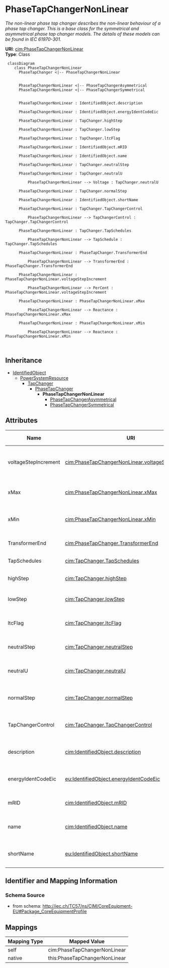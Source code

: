 # PhaseTapChangerNonLinear


_The non-linear phase tap changer describes the non-linear behaviour of a phase tap changer. This is a base class for the symmetrical and asymmetrical phase tap changer models. The details of these models can be found in IEC 61970-301._





**URI**: [cim:PhaseTapChangerNonLinear](http://iec.ch/TC57/CIM100#PhaseTapChangerNonLinear)<br />
**Type**: Class




```mermaid
 classDiagram
    class PhaseTapChangerNonLinear
      PhaseTapChanger <|-- PhaseTapChangerNonLinear
      

      PhaseTapChangerNonLinear <|-- PhaseTapChangerAsymmetrical
      PhaseTapChangerNonLinear <|-- PhaseTapChangerSymmetrical
      
      
      PhaseTapChangerNonLinear : IdentifiedObject.description
        
      PhaseTapChangerNonLinear : IdentifiedObject.energyIdentCodeEic
        
      PhaseTapChangerNonLinear : TapChanger.highStep
        
      PhaseTapChangerNonLinear : TapChanger.lowStep
        
      PhaseTapChangerNonLinear : TapChanger.ltcFlag
        
      PhaseTapChangerNonLinear : IdentifiedObject.mRID
        
      PhaseTapChangerNonLinear : IdentifiedObject.name
        
      PhaseTapChangerNonLinear : TapChanger.neutralStep
        
      PhaseTapChangerNonLinear : TapChanger.neutralU
        
          PhaseTapChangerNonLinear --> Voltage : TapChanger.neutralU
        
      PhaseTapChangerNonLinear : TapChanger.normalStep
        
      PhaseTapChangerNonLinear : IdentifiedObject.shortName
        
      PhaseTapChangerNonLinear : TapChanger.TapChangerControl
        
          PhaseTapChangerNonLinear --> TapChangerControl : TapChanger.TapChangerControl
        
      PhaseTapChangerNonLinear : TapChanger.TapSchedules
        
          PhaseTapChangerNonLinear --> TapSchedule : TapChanger.TapSchedules
        
      PhaseTapChangerNonLinear : PhaseTapChanger.TransformerEnd
        
          PhaseTapChangerNonLinear --> TransformerEnd : PhaseTapChanger.TransformerEnd
        
      PhaseTapChangerNonLinear : PhaseTapChangerNonLinear.voltageStepIncrement
        
          PhaseTapChangerNonLinear --> PerCent : PhaseTapChangerNonLinear.voltageStepIncrement
        
      PhaseTapChangerNonLinear : PhaseTapChangerNonLinear.xMax
        
          PhaseTapChangerNonLinear --> Reactance : PhaseTapChangerNonLinear.xMax
        
      PhaseTapChangerNonLinear : PhaseTapChangerNonLinear.xMin
        
          PhaseTapChangerNonLinear --> Reactance : PhaseTapChangerNonLinear.xMin
        
      
```





## Inheritance
* [IdentifiedObject](IdentifiedObject.md)
    * [PowerSystemResource](PowerSystemResource.md)
        * [TapChanger](TapChanger.md)
            * [PhaseTapChanger](PhaseTapChanger.md)
                * **PhaseTapChangerNonLinear**
                    * [PhaseTapChangerAsymmetrical](PhaseTapChangerAsymmetrical.md)
                    * [PhaseTapChangerSymmetrical](PhaseTapChangerSymmetrical.md)



## Attributes


| Name | URI | Cardinality and Range | Description | Inheritance |
| ---  | --- | --- | --- | --- |
| voltageStepIncrement | [cim:PhaseTapChangerNonLinear.voltageStepIncrement](http://iec.ch/TC57/CIM100#PhaseTapChangerNonLinear.voltageStepIncrement) | 1..1 <br />  [PerCent](PerCent.md)  | The voltage step increment on the out of phase winding (the PowerTransformerE... | direct |
| xMax | [cim:PhaseTapChangerNonLinear.xMax](http://iec.ch/TC57/CIM100#PhaseTapChangerNonLinear.xMax) | 1..1 <br />  [Reactance](Reactance.md)  | The reactance depends on the tap position according to a "u" shaped curve | direct |
| xMin | [cim:PhaseTapChangerNonLinear.xMin](http://iec.ch/TC57/CIM100#PhaseTapChangerNonLinear.xMin) | 1..1 <br />  [Reactance](Reactance.md)  | The reactance depend on the tap position according to a "u" shaped curve | direct |
| TransformerEnd | [cim:PhaseTapChanger.TransformerEnd](http://iec.ch/TC57/CIM100#PhaseTapChanger.TransformerEnd) | 1..1 <br />  [TransformerEnd](TransformerEnd.md)  | Transformer end to which this phase tap changer belongs | [PhaseTapChanger](PhaseTapChanger.md) |
| TapSchedules | [cim:TapChanger.TapSchedules](http://iec.ch/TC57/CIM100#TapChanger.TapSchedules) | 0..* <br />  [TapSchedule](TapSchedule.md)  | A TapChanger can have TapSchedules | [TapChanger](TapChanger.md) |
| highStep | [cim:TapChanger.highStep](http://iec.ch/TC57/CIM100#TapChanger.highStep) | 1..1 <br />  integer  | Highest possible tap step position, advance from neutral | [TapChanger](TapChanger.md) |
| lowStep | [cim:TapChanger.lowStep](http://iec.ch/TC57/CIM100#TapChanger.lowStep) | 1..1 <br />  integer  | Lowest possible tap step position, retard from neutral | [TapChanger](TapChanger.md) |
| ltcFlag | [cim:TapChanger.ltcFlag](http://iec.ch/TC57/CIM100#TapChanger.ltcFlag) | 1..1 <br />  boolean  | Specifies whether or not a TapChanger has load tap changing capabilities | [TapChanger](TapChanger.md) |
| neutralStep | [cim:TapChanger.neutralStep](http://iec.ch/TC57/CIM100#TapChanger.neutralStep) | 1..1 <br />  integer  | The neutral tap step position for this winding | [TapChanger](TapChanger.md) |
| neutralU | [cim:TapChanger.neutralU](http://iec.ch/TC57/CIM100#TapChanger.neutralU) | 1..1 <br />  [Voltage](Voltage.md)  | Voltage at which the winding operates at the neutral tap setting | [TapChanger](TapChanger.md) |
| normalStep | [cim:TapChanger.normalStep](http://iec.ch/TC57/CIM100#TapChanger.normalStep) | 1..1 <br />  integer  | The tap step position used in "normal" network operation for this winding | [TapChanger](TapChanger.md) |
| TapChangerControl | [cim:TapChanger.TapChangerControl](http://iec.ch/TC57/CIM100#TapChanger.TapChangerControl) | 0..1 <br />  [TapChangerControl](TapChangerControl.md)  | The regulating control scheme in which this tap changer participates | [TapChanger](TapChanger.md) |
| description | [cim:IdentifiedObject.description](http://iec.ch/TC57/CIM100#IdentifiedObject.description) | 0..1 <br />  string  | The description is a free human readable text describing or naming the object | [IdentifiedObject](IdentifiedObject.md) |
| energyIdentCodeEic | [eu:IdentifiedObject.energyIdentCodeEic](http://iec.ch/TC57/CIM100-European#IdentifiedObject.energyIdentCodeEic) | 0..1 <br />  string  | The attribute is used for an exchange of the EIC code (Energy identification ... | [IdentifiedObject](IdentifiedObject.md) |
| mRID | [cim:IdentifiedObject.mRID](http://iec.ch/TC57/CIM100#IdentifiedObject.mRID) | 1..1 <br />  string  | Master resource identifier issued by a model authority | [IdentifiedObject](IdentifiedObject.md) |
| name | [cim:IdentifiedObject.name](http://iec.ch/TC57/CIM100#IdentifiedObject.name) | 1..1 <br />  string  | The name is any free human readable and possibly non unique text naming the o... | [IdentifiedObject](IdentifiedObject.md) |
| shortName | [eu:IdentifiedObject.shortName](http://iec.ch/TC57/CIM100-European#IdentifiedObject.shortName) | 0..1 <br />  string  | The attribute is used for an exchange of a human readable short name with len... | [IdentifiedObject](IdentifiedObject.md) |









## Identifier and Mapping Information







### Schema Source


* from schema: http://iec.ch/TC57/ns/CIM/CoreEquipment-EU#Package_CoreEquipmentProfile





## Mappings

| Mapping Type | Mapped Value |
| ---  | ---  |
| self | cim:PhaseTapChangerNonLinear |
| native | this:PhaseTapChangerNonLinear |





